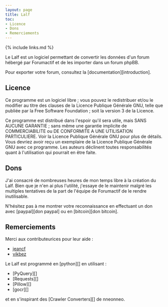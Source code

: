 ```yaml
---
layout: page
title: Lalf
toc:
- Licence
- Dons
- Remerciements
---
```


{% include links.md %}

Le Lalf est un logiciel permettant de convertir les données d'un forum
hébergé par Forumactif et de les importer dans un forum phpBB.

Pour exporter votre forum, consultez la [documentation][introduction].

## Licence

Ce programme est un logiciel libre ; vous pouvez le redistribuer et/ou
le modifier au titre des clauses de la Licence Publique Générale GNU,
telle que publiée par la Free Software Foundation ; soit la version 3
de la Licence.

Ce programme est distribué dans l'espoir qu'il sera utile, mais SANS
AUCUNE GARANTIE ; sans même une garantie implicite de COMMERCIABILITE
ou DE CONFORMITE A UNE UTILISATION PARTICULIERE. Voir la Licence
Publique Générale GNU pour plus de détails. Vous devriez avoir reçu un
exemplaire de la Licence Publique Générale GNU avec ce programme. Les
auteurs déclinent toutes responsabilités quant à l'utilisation qui
pourrait en être faite.

## Dons

J'ai consacré de nombreuses heures de mon temps libre à la création du
Lalf. Bien que je n'en ai plus l'utilité, j'essaye de le maintenir
malgré les multiples tentatives de la part de l'équipe de Forumactif
de le rendre inutilisable.

N'hésitez pas à me montrer votre reconnaissance en effectuant un
don avec [paypal][don paypal] ou en [bitcoin][don bitcoin].

## Remerciements

Merci aux contributeurices pour leur aide :

- [jeancf](https://github.com/jeancf)
- [vikbez](https://github.com/vikbez)

Le Lalf est programmé en [python][] en utilisant :

- [PyQuery][]
- [Requests][]
- [Pillow][]
- [gocr][]

et en s'inspirant des [Crawler Converters][] de nneonneo.

